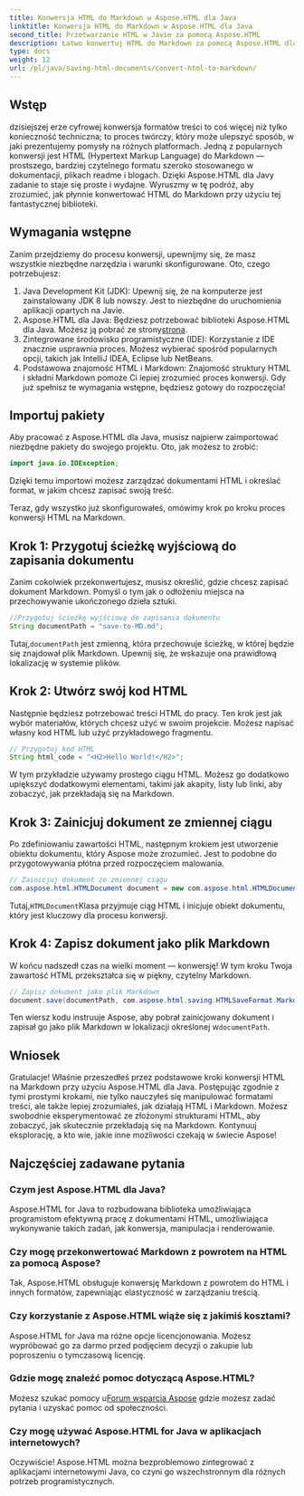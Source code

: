```yaml
---
title: Konwersja HTML do Markdown w Aspose.HTML dla Java
linktitle: Konwersja HTML do Markdown w Aspose.HTML dla Java
second_title: Przetwarzanie HTML w Javie za pomocą Aspose.HTML
description: Łatwo konwertuj HTML do Markdown za pomocą Aspose.HTML dla Java. Postępuj zgodnie z tym przewodnikiem krok po kroku, aby płynnie konwertować i manipulować treścią.
type: docs
weight: 12
url: /pl/java/saving-html-documents/convert-html-to-markdown/
---
```

## Wstęp
dzisiejszej erze cyfrowej konwersja formatów treści to coś więcej niż tylko konieczność techniczna; to proces twórczy, który może ulepszyć sposób, w jaki prezentujemy pomysły na różnych platformach. Jedną z popularnych konwersji jest HTML (Hypertext Markup Language) do Markdown — prostszego, bardziej czytelnego formatu szeroko stosowanego w dokumentacji, plikach readme i blogach. Dzięki Aspose.HTML dla Javy zadanie to staje się proste i wydajne. Wyruszmy w tę podróż, aby zrozumieć, jak płynnie konwertować HTML do Markdown przy użyciu tej fantastycznej biblioteki.
## Wymagania wstępne
Zanim przejdziemy do procesu konwersji, upewnijmy się, że masz wszystkie niezbędne narzędzia i warunki skonfigurowane. Oto, czego potrzebujesz:
1. Java Development Kit (JDK): Upewnij się, że na komputerze jest zainstalowany JDK 8 lub nowszy. Jest to niezbędne do uruchomienia aplikacji opartych na Javie.
2.  Aspose.HTML dla Java: Będziesz potrzebować biblioteki Aspose.HTML dla Java. Możesz ją pobrać ze strony[strona](https://releases.aspose.com/html/java/).
3. Zintegrowane środowisko programistyczne (IDE): Korzystanie z IDE znacznie usprawnia proces. Możesz wybierać spośród popularnych opcji, takich jak IntelliJ IDEA, Eclipse lub NetBeans.
4. Podstawowa znajomość HTML i Markdown: Znajomość struktury HTML i składni Markdown pomoże Ci lepiej zrozumieć proces konwersji.
Gdy już spełnisz te wymagania wstępne, będziesz gotowy do rozpoczęcia!
## Importuj pakiety
Aby pracować z Aspose.HTML dla Java, musisz najpierw zaimportować niezbędne pakiety do swojego projektu. Oto, jak możesz to zrobić:
```java
import java.io.IOException;
```
Dzięki temu importowi możesz zarządzać dokumentami HTML i określać format, w jakim chcesz zapisać swoją treść.

Teraz, gdy wszystko już skonfigurowałeś, omówimy krok po kroku proces konwersji HTML na Markdown.
## Krok 1: Przygotuj ścieżkę wyjściową do zapisania dokumentu
Zanim cokolwiek przekonwertujesz, musisz określić, gdzie chcesz zapisać dokument Markdown. Pomyśl o tym jak o odłożeniu miejsca na przechowywanie ukończonego dzieła sztuki.
```java
//Przygotuj ścieżkę wyjściową do zapisania dokumentu
String documentPath = "save-to-MD.md";
```
 Tutaj,`documentPath` jest zmienną, która przechowuje ścieżkę, w której będzie się znajdował plik Markdown. Upewnij się, że wskazuje ona prawidłową lokalizację w systemie plików.
## Krok 2: Utwórz swój kod HTML
Następnie będziesz potrzebować treści HTML do pracy. Ten krok jest jak wybór materiałów, których chcesz użyć w swoim projekcie. Możesz napisać własny kod HTML lub użyć przykładowego fragmentu.
```java
// Przygotuj kod HTML
String html_code = "<H2>Hello World!</H2>";
```
W tym przykładzie używamy prostego ciągu HTML. Możesz go dodatkowo upiększyć dodatkowymi elementami, takimi jak akapity, listy lub linki, aby zobaczyć, jak przekładają się na Markdown.
## Krok 3: Zainicjuj dokument ze zmiennej ciągu
Po zdefiniowaniu zawartości HTML, następnym krokiem jest utworzenie obiektu dokumentu, który Aspose może zrozumieć. Jest to podobne do przygotowywania płótna przed rozpoczęciem malowania.
```java
// Zainicjuj dokument ze zmiennej ciągu
com.aspose.html.HTMLDocument document = new com.aspose.html.HTMLDocument(html_code, ".");
```
 Tutaj,`HTMLDocument`Klasa przyjmuje ciąg HTML i inicjuje obiekt dokumentu, który jest kluczowy dla procesu konwersji.
## Krok 4: Zapisz dokument jako plik Markdown
W końcu nadszedł czas na wielki moment — konwersję! W tym kroku Twoja zawartość HTML przekształca się w piękny, czytelny Markdown.
```java
// Zapisz dokument jako plik Markdown
document.save(documentPath, com.aspose.html.saving.HTMLSaveFormat.Markdown);
```
 Ten wiersz kodu instruuje Aspose, aby pobrał zainicjowany dokument i zapisał go jako plik Markdown w lokalizacji określonej w`documentPath`.
## Wniosek
Gratulacje! Właśnie przeszedłeś przez podstawowe kroki konwersji HTML na Markdown przy użyciu Aspose.HTML dla Java. Postępując zgodnie z tymi prostymi krokami, nie tylko nauczyłeś się manipulować formatami treści, ale także lepiej zrozumiałeś, jak działają HTML i Markdown. Możesz swobodnie eksperymentować ze złożonymi strukturami HTML, aby zobaczyć, jak skutecznie przekładają się na Markdown. Kontynuuj eksplorację, a kto wie, jakie inne możliwości czekają w świecie Aspose!
## Najczęściej zadawane pytania
### Czym jest Aspose.HTML dla Java?
Aspose.HTML for Java to rozbudowana biblioteka umożliwiająca programistom efektywną pracę z dokumentami HTML, umożliwiająca wykonywanie takich zadań, jak konwersja, manipulacja i renderowanie.
### Czy mogę przekonwertować Markdown z powrotem na HTML za pomocą Aspose?
Tak, Aspose.HTML obsługuje konwersję Markdown z powrotem do HTML i innych formatów, zapewniając elastyczność w zarządzaniu treścią.
### Czy korzystanie z Aspose.HTML wiąże się z jakimiś kosztami?
Aspose.HTML for Java ma różne opcje licencjonowania. Możesz wypróbować go za darmo przed podjęciem decyzji o zakupie lub poproszeniu o tymczasową licencję.
### Gdzie mogę znaleźć pomoc dotyczącą Aspose.HTML?
 Możesz szukać pomocy u[Forum wsparcia Aspose](https://forum.aspose.com/c/html/29) gdzie możesz zadać pytania i uzyskać pomoc od społeczności.
### Czy mogę używać Aspose.HTML for Java w aplikacjach internetowych?
Oczywiście! Aspose.HTML można bezproblemowo zintegrować z aplikacjami internetowymi Java, co czyni go wszechstronnym dla różnych potrzeb programistycznych.